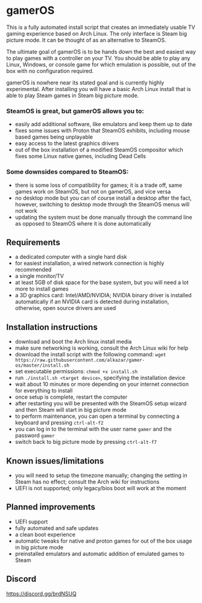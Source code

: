 # gamerOS

This is a fully automated install script that creates an immediately usable TV gaming experience based on Arch Linux. The only interface is Steam big picture mode.
It can be thought of as an alternative to SteamOS.

The ultimate goal of gamerOS is to be hands down the best and easiest way to play games with a controller on your TV. You should be able to play any Linux, Windows, or console game for which emulation is possible, out of the box with no configuration required.

gamerOS is nowhere near its stated goal and is currently highly experimental. After installing you will have a basic Arch Linux install that is able to play Steam games in Steam big picture mode.

### SteamOS is great, but gamerOS allows you to:
 - easily add additional software, like emulators and keep them up to date
 - fixes some issues with Proton that SteamOS exhibits, including mouse based games being unplayable
 - easy access to the latest graphics drivers
 - out of the box installation of a modified SteamOS compositor which fixes some Linux native games, including Dead Cells

### Some downsides compared to SteamOS:
 - there is some loss of compatibility for games; it is a trade off, same games work on SteamOS, but not on gamerOS, and vice versa
 - no desktop mode but you can of course install a desktop after the fact, however, switching to desktop mode through the SteamOS menus will not work
 - updating the system must be done manually through the command line as opposed to SteamOS where it is done automatically

## Requirements
 - a dedicated computer with a single hard disk
 - for easiest installation, a wired network connection is highly recommended
 - a single monitor/TV
 - at least 5GB of disk space for the base system, but you will need a lot more to install games
 - a 3D graphics card: Intel/AMD/NVIDIA; NVIDIA binary driver is installed automatically if an NVIDIA card is detected during installation, otherwise, open source drivers are used

## Installation instructions
 - download and boot the Arch linux install media
 - make sure networking is working, consult the Arch Linux wiki for help
 - download the install script with the following command:
	`wget https://raw.githubusercontent.com/alkazar/gamer-os/master/install.sh`
 - set executable permissions: `chmod +x install.sh`
 - run `./install.sh <target device>`, specifying the installation device
 - wait about 10 minutes or more depending on your internet connection for everything to install
 - once setup is complete, restart the computer
 - after restarting you will be presented with the SteamOS setup wizard and then Steam will start in big picture mode
 - to perform maintenance, you can open a terminal by connecting a keyboard and pressing `ctrl-alt-f2`
 - you can log in to the terminal with the user name `gamer` and the password `gamer`
 - switch back to big picture mode by pressing `ctrl-alt-f7`

## Known issues/limitations
 - you will need to setup the timezone manually; changing the setting in Steam has no effect; consult the Arch wiki for instructions
 - UEFI is not supported; only legacy/bios boot will work at the moment

## Planned improvements
 - UEFI support
 - fully automated and safe updates
 - a clean boot experience
 - automatic tweaks for native and proton games for out of the box usage in big picture mode
 - preinstalled emulators and automatic addition of emulated games to Steam

## Discord

https://discord.gg/brdNSUQ
